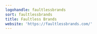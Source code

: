 ```yaml
---
logohandle: faultlessbrands
sort: faultlessbrands
title: Faultless Brands
website: 'https://faultlessbrands.com/'
---
```

